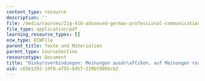 ```yaml
---
content_type: resource
description: ''
file: /media/courses/21g-410-advanced-german-professional-communication-spring-2017/c65b120219f8af558457239bf08bbcb2_21G_410s17_W02_M03.pdf
file_type: application/pdf
learning_resource_types: []
ocw_type: OCWFile
parent_title: Texte und Materialien
parent_type: CourseSection
resourcetype: Document
title: "Diskursverbindungen: Meinungen ausdr\xFCcken, auf Meinungen reagieren"
uid: c65b1202-19f8-af55-8457-239bf08bbcb2
---
```

